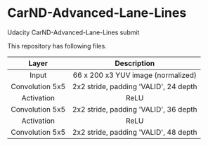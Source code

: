 # CarND-Advanced-Lane-Lines
Udacity CarND-Advanced-Lane-Lines submit

This repository has following files.

| Layer         		|     Description	        					| 
|:---------------------:|:---------------------------------------------:| 
| Input         		| 66 x 200 x3 YUV image (normalized)  							| 
| Convolution 5x5     	| 2x2 stride, padding 'VALID', 24 depth 	|
| Activation					|	ReLU									|
| Convolution 5x5     	| 2x2 stride, padding 'VALID', 36 depth 	|
| Activation					|	ReLU									|
| Convolution 5x5     	| 2x2 stride, padding 'VALID', 48 depth 	|
